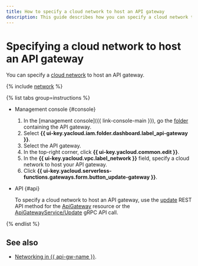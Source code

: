 ```yaml
---
title: How to specify a cloud network to host an API gateway
description: This guide describes how you can specify a cloud network that will host an API gateway.
---
```


# Specifying a cloud network to host an API gateway

You can specify a [cloud network](../../vpc/concepts/network.md#network) to host an API gateway.

{% include [network](../../_includes/functions/network.md) %}

{% list tabs group=instructions %}

- Management console {#console}

    1. In the [management console]({{ link-console-main }}), go the [folder](../../resource-manager/concepts/resources-hierarchy.md#folder) containing the API gateway.
    1. Select **{{ ui-key.yacloud.iam.folder.dashboard.label_api-gateway }}**.
    1. Select the API gateway.
    1. In the top-right corner, click **{{ ui-key.yacloud.common.edit }}**.
    1. In the **{{ ui-key.yacloud.vpc.label_network }}** field, specify a cloud network to host your API gateway.
    1. Click **{{ ui-key.yacloud.serverless-functions.gateways.form.button_update-gateway }}**.

- API {#api}

  To specify a cloud network to host an API gateway, use the [update](../apigateway/api-ref/ApiGateway/update.md) REST API method for the [ApiGateway](../apigateway/api-ref/ApiGateway/index.md) resource or the [ApiGatewayService/Update](../apigateway/api-ref/grpc/ApiGateway/update.md) gRPC API call.

{% endlist %}

## See also

* [Networking in {{ api-gw-name }}](../concepts/networking.md).
